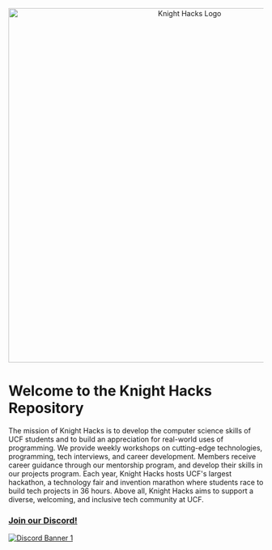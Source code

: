 <p align="center">
  <img src="https://i.imgur.com/0hEcuRf.png" alt="Knight Hacks Logo" width="700"/>
</p>

# Welcome to the Knight Hacks Repository

The mission of Knight Hacks is to develop the computer science skills of UCF students and to build an appreciation for real-world uses of programming. We provide weekly workshops on cutting-edge technologies, programming, tech interviews, and career development. Members receive career guidance through our mentorship program, and develop their skills in our projects program. Each year, Knight Hacks hosts UCF's largest hackathon, a technology fair and invention marathon where students race to build tech projects in 36 hours. Above all, Knight Hacks aims to support a diverse, welcoming, and inclusive tech community at UCF.

### **[Join our Discord!](https://discord.gg/W9uM5ESFCK)**
<a href="https://discord.gg/W9uM5ESFCK">
  <p>
    <img src="https://discordapp.com/api/guilds/486628710443778071/widget.png?style=banner3" alt="Discord Banner 1"/>
  </p>
</a>
